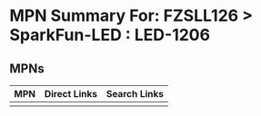 



# MPN Summary For: FZSLL126 > SparkFun-LED : LED-1206

## MPNs
  

|MPN|Direct Links|Search Links|
| :--- | :--- | :--- |
||||
